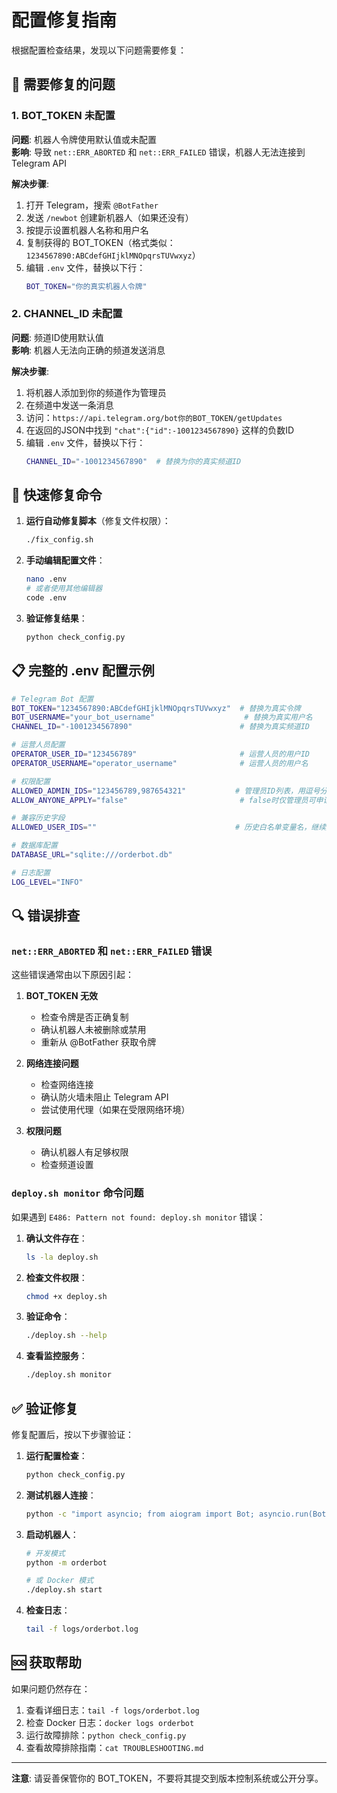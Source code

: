 # 配置修复指南

根据配置检查结果，发现以下问题需要修复：

## 🔧 需要修复的问题

### 1. BOT_TOKEN 未配置
**问题**: 机器人令牌使用默认值或未配置  
**影响**: 导致 `net::ERR_ABORTED` 和 `net::ERR_FAILED` 错误，机器人无法连接到 Telegram API

**解决步骤**:
1. 打开 Telegram，搜索 `@BotFather`
2. 发送 `/newbot` 创建新机器人（如果还没有）
3. 按提示设置机器人名称和用户名
4. 复制获得的 BOT_TOKEN（格式类似：`1234567890:ABCdefGHIjklMNOpqrsTUVwxyz`）
5. 编辑 `.env` 文件，替换以下行：
   ```bash
   BOT_TOKEN="你的真实机器人令牌"
   ```

### 2. CHANNEL_ID 未配置
**问题**: 频道ID使用默认值  
**影响**: 机器人无法向正确的频道发送消息

**解决步骤**:
1. 将机器人添加到你的频道作为管理员
2. 在频道中发送一条消息
3. 访问：`https://api.telegram.org/bot你的BOT_TOKEN/getUpdates`
4. 在返回的JSON中找到 `"chat":{"id":-1001234567890}` 这样的负数ID
5. 编辑 `.env` 文件，替换以下行：
   ```bash
   CHANNEL_ID="-1001234567890"  # 替换为你的真实频道ID
   ```

## 🚀 快速修复命令

1. **运行自动修复脚本**（修复文件权限）：
   ```bash
   ./fix_config.sh
   ```

2. **手动编辑配置文件**：
   ```bash
   nano .env
   # 或者使用其他编辑器
   code .env
   ```

3. **验证修复结果**：
   ```bash
   python check_config.py
   ```

## 📋 完整的 .env 配置示例

```bash
# Telegram Bot 配置
BOT_TOKEN="1234567890:ABCdefGHIjklMNOpqrsTUVwxyz"  # 替换为真实令牌
BOT_USERNAME="your_bot_username"                    # 替换为真实用户名
CHANNEL_ID="-1001234567890"                        # 替换为真实频道ID

# 运营人员配置
OPERATOR_USER_ID="123456789"                       # 运营人员的用户ID
OPERATOR_USERNAME="operator_username"              # 运营人员的用户名

# 权限配置
ALLOWED_ADMIN_IDS="123456789,987654321"           # 管理员ID列表，用逗号分隔
ALLOW_ANYONE_APPLY="false"                         # false时仅管理员可申请

# 兼容历史字段
ALLOWED_USER_IDS=""                               # 历史白名单变量名，继续兼容

# 数据库配置
DATABASE_URL="sqlite:///orderbot.db"

# 日志配置
LOG_LEVEL="INFO"
```

## 🔍 错误排查

### `net::ERR_ABORTED` 和 `net::ERR_FAILED` 错误
这些错误通常由以下原因引起：

1. **BOT_TOKEN 无效**
   - 检查令牌是否正确复制
   - 确认机器人未被删除或禁用
   - 重新从 @BotFather 获取令牌

2. **网络连接问题**
   - 检查网络连接
   - 确认防火墙未阻止 Telegram API
   - 尝试使用代理（如果在受限网络环境）

3. **权限问题**
   - 确认机器人有足够权限
   - 检查频道设置

### `deploy.sh monitor` 命令问题
如果遇到 `E486: Pattern not found: deploy.sh monitor` 错误：

1. **确认文件存在**：
   ```bash
   ls -la deploy.sh
   ```

2. **检查文件权限**：
   ```bash
   chmod +x deploy.sh
   ```

3. **验证命令**：
   ```bash
   ./deploy.sh --help
   ```

4. **查看监控服务**：
   ```bash
   ./deploy.sh monitor
   ```

## ✅ 验证修复

修复配置后，按以下步骤验证：

1. **运行配置检查**：
   ```bash
   python check_config.py
   ```

2. **测试机器人连接**：
   ```bash
   python -c "import asyncio; from aiogram import Bot; asyncio.run(Bot('你的BOT_TOKEN').get_me())"
   ```

3. **启动机器人**：
   ```bash
   # 开发模式
   python -m orderbot
   
   # 或 Docker 模式
   ./deploy.sh start
   ```

4. **检查日志**：
   ```bash
   tail -f logs/orderbot.log
   ```

## 🆘 获取帮助

如果问题仍然存在：

1. 查看详细日志：`tail -f logs/orderbot.log`
2. 检查 Docker 日志：`docker logs orderbot`
3. 运行故障排除：`python check_config.py`
4. 查看故障排除指南：`cat TROUBLESHOOTING.md`

---

**注意**: 请妥善保管你的 BOT_TOKEN，不要将其提交到版本控制系统或公开分享。